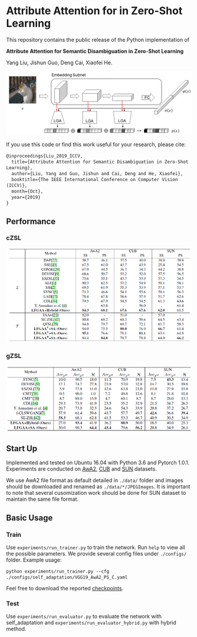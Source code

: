 # Attribute Attention for in Zero-Shot Learning

This repository contains the public release of the Python implementation of

**Attribute Attention for Semantic Disambiguation in Zero-Shot Learning**

Yang Liu, Jishun Guo, Deng Cai, Xiaofei He.

![framework](demo/framework.png)

If you use this code or find this work useful for your research, please cite:

```
@inproceedings{Liu_2019_ICCV,
  title={Attribute Attention for Semantic Disambiguation in Zero-Shot Learning},
  author={Liu, Yang and Guo, Jishun and Cai, Deng and He, Xiaofei},
  booktitle={The IEEE International Conference on Computer Vision (ICCV)},
  month={Oct},
  year={2019}
}
```

## Performance

### cZSL

![czsl](demo/czsl.png)

### gZSL

![gzsl](demo/gzsl.png)

## Start Up

Implemented and tested on Ubuntu 16.04 with Python 3.6 and Pytorch 1.0.1. Experiments are conducted on [AwA2](https://cvml.ist.ac.at/AwA2/), [CUB](http://www.vision.caltech.edu/visipedia/CUB-200.html) and [SUN](http://cs.brown.edu/~gmpatter/sunattributes.html) datasets.

We use AwA2 file format as default detailed in `./data/` folder and images should be downloaded and renamed as `./data/*/JPEGImages`. It is important to note that several cusomization work should be done for SUN dataset to maintain the same file format.

## Basic Usage

### Train

Use `experiments/run_trainer.py` to train the network. Run `help` to view all the possible parameters. We provide several config files under `./configs/` folder. Example usage:

```
python experiments/run_trainer.py --cfg ./configs/self_adaptation/VGG19_AwA2_PS_C.yaml
```

Feel free to download the reported [checkpoints](https://drive.google.com/open?id=1mRO54hifHr4UW7D5oQ6D7lWzI4K4b5m2).

### Test

Use `experiments/run_evaluator.py` to evaluate the network with self_adaptation and `experiments/run_evaluator_hybrid.py` with hybrid method.
